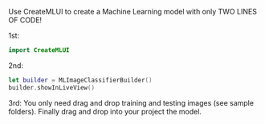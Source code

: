 Use CreateMLUI to create a Machine Learning model with only TWO LINES OF CODE!

1st:
```swift
import CreateMLUI
```

2nd:
```swift
let builder = MLImageClassifierBuilder()
builder.showInLiveView()
```

3rd: You only need drag and drop training and testing images (see sample folders). Finally drag and drop into your project the model.
